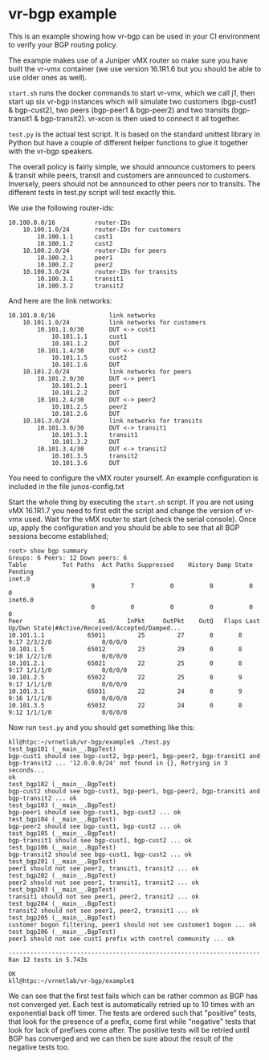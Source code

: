 vr-bgp example
==============
This is an example showing how vr-bgp can be used in your CI environment to
verify your BGP routing policy.

The example makes use of a Juniper vMX router so make sure you have built the
vr-vmx container (we use version 16.1R1.6 but you should be able to use older ones
as well).

`start.sh` runs the docker commands to start vr-vmx, which we call j1, then
start up six vr-bgp instances which will simulate two customers (bgp-cust1 &
bgp-cust2), two peers (bgp-peer1 & bgp-peer2) and two transits (bgp-transit1 &
bgp-transit2). vr-xcon is then used to connect it all together.

`test.py` is the actual test script. It is based on the standard unittest
library in Python but have a couple of different helper functions to glue it
together with the vr-bgp speakers.

The overall policy is fairly simple, we should announce customers to peers &
transit while peers, transit and customers are announced to customers.
Inversely, peers should not be announced to other peers nor to transits. The
different tests in test.py script will test exactly this.

We use the following router-ids:

    10.100.0.0/16           router-IDs
        10.100.1.0/24       router-IDs for customers
            10.100.1.1      cust1
            10.100.1.2      cust2
        10.100.2.0/24       router-IDs for peers
            10.100.2.1      peer1
            10.100.2.2      peer2
        10.100.3.0/24       router-IDs for transits
            10.100.3.1      transit1
            10.100.3.2      transit2

And here are the link networks:

    10.101.0.0/16               link networks
        10.101.1.0/24           link networks for customers
            10.101.1.0/30       DUT <-> cust1
                10.101.1.1      cust1
                10.101.1.2      DUT
            10.101.1.4/30       DUT <-> cust2
                10.101.1.5      cust2
                10.101.1.6      DUT
        10.101.2.0/24           link networks for peers
            10.101.2.0/30       DUT <-> peer1
                10.101.2.1      peer1
                10.101.2.2      DUT
            10.101.2.4/30       DUT <-> peer2
                10.101.2.5      peer2
                10.101.2.6      DUT
        10.101.3.0/24           link networks for transits
            10.101.3.0/30       DUT <-> transit1
                10.101.3.1      transit1
                10.101.3.2      DUT
            10.101.3.4/30       DUT <-> transit2
                10.101.3.5      transit2
                10.101.3.6      DUT

You need to configure the vMX router yourself. An example configuration is
included in the file junos-config.txt

Start the whole thing by executing the `start.sh` script. If you are not using
vMX 16.1R1.7 you need to first edit the script and change the version of vr-vmx
used. Wait for the vMX router to start (check the serial console). Once up,
apply the configuration and you should be able to see that all BGP sessions
become established;

```
root> show bgp summary
Groups: 6 Peers: 12 Down peers: 6
Table          Tot Paths  Act Paths Suppressed    History Damp State    Pending
inet.0
                       9          7          0          0          0          0
inet6.0
                       0          0          0          0          0          0
Peer                     AS      InPkt     OutPkt    OutQ   Flaps Last Up/Dwn State|#Active/Received/Accepted/Damped...
10.101.1.1            65011         25         27       0       8        9:17 2/3/2/0              0/0/0/0
10.101.1.5            65012         23         29       0       8        9:18 1/2/1/0              0/0/0/0
10.101.2.1            65021         22         25       0       8        9:17 1/1/1/0              0/0/0/0
10.101.2.5            65022         22         25       0       9        9:17 1/1/1/0              0/0/0/0
10.101.3.1            65031         22         24       0       9        9:16 1/1/1/0              0/0/0/0
10.101.3.5            65032         22         24       0       8        9:12 1/1/1/0              0/0/0/0
```

Now run `test.py` and you should get something like this:
```
kll@htpc:~/vrnetlab/vr-bgp/example$ ./test.py
test_bgp101 (__main__.BgpTest)
bgp-cust1 should see bgp-cust2, bgp-peer1, bgp-peer2, bgp-transit1 and bgp-transit2 ... '12.0.0.0/24' not found in {}, Retrying in 3 seconds...
ok
test_bgp102 (__main__.BgpTest)
bgp-cust2 should see bgp-cust1, bgp-peer1, bgp-peer2, bgp-transit1 and bgp-transit2 ... ok
test_bgp103 (__main__.BgpTest)
bgp-peer1 should see bgp-cust1, bgp-cust2 ... ok
test_bgp104 (__main__.BgpTest)
bgp-peer2 should see bgp-cust1, bgp-cust2 ... ok
test_bgp105 (__main__.BgpTest)
bgp-transit1 should see bgp-cust1, bgp-cust2 ... ok
test_bgp106 (__main__.BgpTest)
bgp-transit2 should see bgp-cust1, bgp-cust2 ... ok
test_bgp201 (__main__.BgpTest)
peer1 should not see peer2, transit1, transit2 ... ok
test_bgp202 (__main__.BgpTest)
peer2 should not see peer1, transit1, transit2 ... ok
test_bgp203 (__main__.BgpTest)
transit1 should not see peer1, peer2, transit2 ... ok
test_bgp204 (__main__.BgpTest)
transit2 should not see peer1, peer2, transit1 ... ok
test_bgp205 (__main__.BgpTest)
customer bogon filtering, peer1 should not see customer1 bogon ... ok
test_bgp206 (__main__.BgpTest)
peer1 should not see cust1 prefix with control community ... ok

----------------------------------------------------------------------
Ran 12 tests in 5.743s

OK
kll@htpc:~/vrnetlab/vr-bgp/example$
```

We can see that the first test fails which can be rather common as BGP has not
converged yet. Each test is automatically retried up to 10 times with an
exponential back off timer. The tests are ordered such that "positive" tests,
that look for the presence of a prefix, come first while "negative" tests that
look for lack of prefixes come after. The positive tests will be retried until
BGP has converged and we can then be sure about the result of the negative
tests too.
